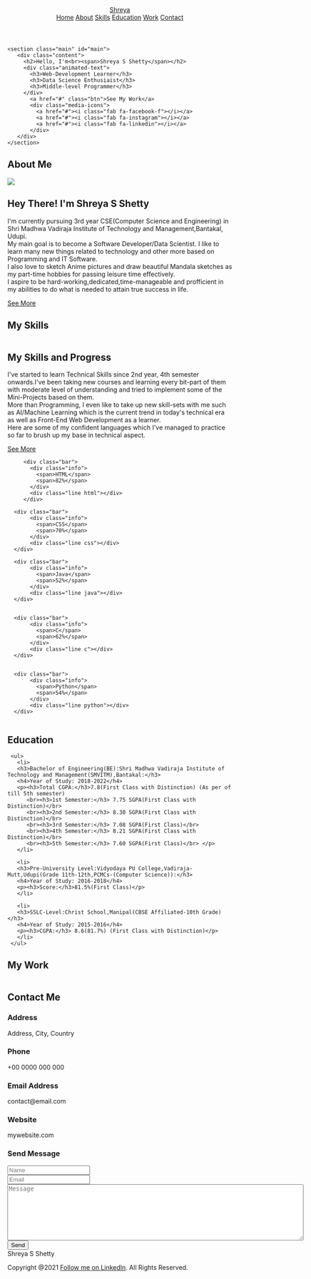 <!DOCTYPE html>
<html lang="en" dir="ltr">
<head>
   <meta charset="utf-8">
   <meta name="viewport" content="width=device-width, initial-scale=1.0">

   <title>Responsive Personal Portfolio Website- Using Basic HTML,CSS and Javascript</title>
   <link rel="stylesheet" href="design_3.css">
   <link href="https://cdnjs.cloudflare.com/ajax/libs/font-awesome/5.15.2/css/all.min.css" rel="stylesheet"/>
</head>

<body>
<!--Header Section-->
    <header>
        <a href="#" class="brand">Shreya</a>
        <div class="navigation">
          <a href="#main">Home</a>
          <a href="#about">About</a>
          <a href="#skills">Skills</a>
          <a href="#education">Education</a>
          <a href="#work">Work</a>
          <a href="#contact">Contact</a>
        </div>
    </header>

<!--Main Section-->
    <section class="main" id="main">
       <div class="content">
         <h2>Hello, I'm<br><span>Shreya S Shetty</span></h2>
         <div class="animated-text">
           <h3>Web-Development Learner</h3>
           <h3>Data Science Enthusiaist</h3>
           <h3>Middle-level Programmer</h3>
         </div>
           <a href="#" class="btn">See My Work</a>
           <div class="media-icons">
             <a href="#"><i class="fab fa-facebook-f"></i></a>
             <a href="#"><i class="fab fa-instagram"></i></a>
             <a href="#"><i class="fab fa-linkedin"></i></a>
           </div>
       </div>
    </section>

<!--About Section-->
 <section class="about" id="about">
      <div class="title">
         <h2 class="section-title">About Me</h2>
     <div class="content">
        <div class="column col-left">
           <div class="img-card">
              <img src="C:\Users\Shreya shetty\Desktop\WEB-Assgn-2\images\Photo.jpg">
           </div>
        </div>
        <div class="column col-right">
           <h2 class="content-title">Hey There! I'm Shreya S Shetty</h2>
           <p class="paragraph-text">I'm currently pursuing 3rd year CSE(Computer Science and Engineering) in Shri Madhwa Vadiraja Institute of Technology and Management,Bantakal, Udupi.<br> My main goal is to become a Software Developer/Data Scientist.
                                     I like to learn many new things related to technology and other more based on Programming and IT Software.</br>
                                     I also love to sketch Anime pictures and draw beautiful Mandala sketches as my part-time hobbies for passing leisure time effectively.<br> I aspire to be hard-working,dedicated,time-manageable and profficient in my abilities to do what is needed to attain true success in life.</br></p>
           <a href="#" class="btn">See More</a>
        </div>
      </div>
    </div>
 </section>

<!--Skills Section-->
 <section class="skills" id="skills">
    <div class="title">
       <h2 class="section-title">My Skills</h2>
    </div>
    <div class="content">
       <div class="column col-left">
          <h2 class="content-title">My Skills and Progress</h2>
          <p>I've started to learn Technical Skills since 2nd year, 4th semester onwards.I've been taking new courses and learning every bit-part of them with moderate level of understanding
             and tried to implement some of the Mini-Projects based on them.
             <br> More than Programming, I even like to take up new skill-sets with me such as AI/Machine Learning which is the current
             trend in today's technical era as well as Front-End Web Development as a learner.</br>Here are some of my confident languages which I've managed to practice so far to brush up my base in
             technical aspect.</p>
          <a href="#" class="btn">See More</a>
       </div>

<div class="column col-right">

         <div class="bar">
           <div class="info">
             <span>HTML</span>
             <span>82%</span>
           </div>
           <div class="line html"></div>
         </div>

      <div class="bar">
           <div class="info">
             <span>CSS</span>
             <span>70%</span>
           </div>
           <div class="line css"></div>
      </div>

      <div class="bar">
           <div class="info">
             <span>Java</span>
             <span>52%</span>
           </div>
           <div class="line java"></div>
      </div>

      
      <div class="bar">
           <div class="info">
             <span>C</span>
             <span>62%</span>
           </div>
           <div class="line c"></div>
      </div>
 
      
      <div class="bar">
           <div class="info">
             <span>Python</span>
             <span>54%</span>
           </div>
           <div class="line python"></div>
      </div>

 </div>
</section>

<!--Education Section-->
<section class="education" id="education">
   <div class="title">
     <h2 class="section-title">Education</h2>
      
     <ul> 
       <li>
       <h3>Bachelor of Engineering(BE):Shri Madhwa Vadiraja Institute of Technology and Management(SMVITM),Bantakal:</h3>
       <h4>Year of Study: 2018-2022</h4>
       <p><h3>Total CGPA:</h3>7.8(First Class with Distinction) (As per of till 5th semester)
          <br><h3>1st Semester:</h3> 7.75 SGPA(First Class with Distinction)</br>
          <br><h3>2nd Semester:</h3> 8.30 SGPA(First Class with Distinction)</br>
          <br><h3>3rd Semester:</h3> 7.08 SGPA(First Class)</br>
          <br><h3>4th Semester:</h3> 8.21 SGPA(First Class with Distinction)</br>
          <br><h3>5th Semester:</h3> 7.60 SGPA(First Class)</br> </p>
       </li>

       <li>
       <h3>Pre-University Level:Vidyodaya PU College,Vadiraja-Mutt,Udupi(Grade 11th-12th,PCMCs-(Computer Science)):</h3>
       <h4>Year of Study: 2016-2018</h4>
       <p><h3>Score:</h3>81.5%(First Class)</p>
       </li>

       <li>
       <h3>SSLC-Level:Christ School,Manipal(CBSE Affiliated-10th Grade)</h3>
       <h4>Year of Study: 2015-2016</h4>
       <p><h3>CGPA:</h3> 8.6(81.7%) (First Class with Distinction)</p>
       </li>
     </ul> 

</div>
</section>

<!--Work Section-->
<section class="work" id="work">
  <div class="title">
    <h2 class="section-title">My Work</h2>
  </div>

  <div class="content">
    <div class="card">
      <div class="card-img">
        <img src="images/art_image.jpg" alt="">
      </div>
    </div>

  <div class="card">
      <div class="card-img">
        <img src="images/programming_2.jpg" alt="">
      </div>
    </div>

 <div class="card">
      <div class="card-img">
        <img src="images/ai_2.jpg" alt="">
      </div>
    </div>
 
 <div class="card">
      <div class="card-img">
        <img src="images/music.jpg" alt="">
      </div>
    </div>

 <div class="card">
      <div class="card-img">
        <img src="images/badmintion.jpg" alt="">
      </div>
    </div>

 <div class="card">
      <div class="card-img">
        <img src="images/japanese.jpg" alt="">
      </div>
    </div>
</div>
</section>

<!--Contact Section-->
 <section class="contact" id="contact">
      <div class="title reveal">
        <h2 class="section-title">Contact Me</h2>
      </div>
      <div class="content">
        <div class="row">
          <div class="card reveal">
            <div class="contact-icon">
              <i class="fas fa-map-marker-alt"></i>
            </div>
            <div class="info">
              <h3>Address</h3>
              <span>Address, City, Country</span>
            </div>
          </div>
          <div class="card reveal">
            <div class="contact-icon">
              <i class="fas fa-phone"></i>
            </div>
            <div class="info">
              <h3>Phone</h3>
              <span>+00 0000 000 000</span>
            </div>
          </div>
          <div class="card reveal">
            <div class="contact-icon">
              <i class="fas fa-envelope"></i>
            </div>
            <div class="info">
              <h3>Email Address</h3>
              <span>contact@email.com</span>
            </div>
          </div>
          <div class="card reveal">
            <div class="contact-icon">
              <i class="fas fa-globe"></i>
            </div>
            <div class="info">
              <h3>Website</h3>
              <span>mywebsite.com</span>
            </div>
          </div>
        </div>
        <div class="row">
          <div class="contact-form reveal">
            <h3>Send Message</h3>
            <div class="input-box">
              <input type="text" name="" value="" placeholder="Name">
            </div>
            <div class="input-box">
              <input type="text" name="" value="" placeholder="Email">
            </div>
            <div class="input-box">
              <textarea name="name" rows="8" cols="80" placeholder="Message"></textarea>
            </div>
            <div class="input-box">
              <input type="submit" class="send-btn" name="" value="Send"/>
            </div>
          </div>
        </div>
      </div>
    </section>

<footer class="footer">
      <span class="footer-title">Shreya S Shetty</span>
      <p>Copyright @2021 <a href="#">Follow me on LinkedIn</a>. All Rights Reserved.</p>
    </footer>


<script src="script_1.js" charset="utf-8"></script>

</body>
</html>
